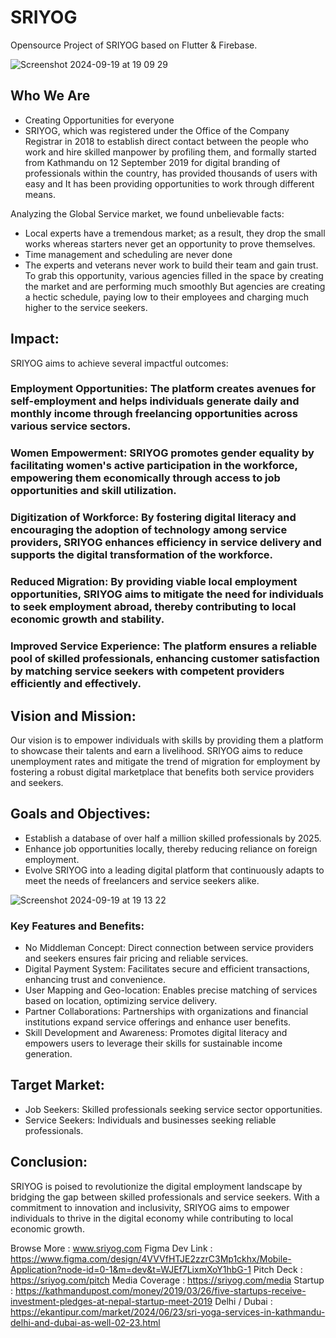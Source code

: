 # SRIYOG
Opensource Project of SRIYOG based on Flutter &amp; Firebase. 

![Screenshot 2024-09-19 at 19 09 29](https://github.com/user-attachments/assets/9e741bf3-6939-4cdb-a739-9e8d14a7480c)


## Who We Are

- Creating Opportunities for everyone
- SRIYOG, which was registered under the Office of the Company Registrar in 2018 to establish direct contact between the people who work and hire skilled manpower by profiling them, and formally started from Kathmandu on 12 September 2019 for digital branding of professionals within the country, has provided thousands of users with easy and It has been providing opportunities to work through different means.

Analyzing the Global Service market, we found unbelievable facts:

- Local experts have a tremendous market; as a result, they drop the small works whereas starters never get an opportunity to prove themselves.
- Time management and scheduling are never done
- The experts and veterans never work to build their team and gain trust. To grab this opportunity, various agencies filled in the space by creating the market and are performing much smoothly
But agencies are creating a hectic schedule, paying low to their employees and charging much higher to the service seekers.

## Impact:

SRIYOG aims to achieve several impactful outcomes:

### Employment Opportunities: The platform creates avenues for self-employment and helps individuals generate daily and monthly income through freelancing opportunities across various service sectors.


### Women Empowerment: SRIYOG promotes gender equality by facilitating women's active participation in the workforce, empowering them economically through access to job opportunities and skill utilization.


### Digitization of Workforce: By fostering digital literacy and encouraging the adoption of technology among service providers, SRIYOG enhances efficiency in service delivery and supports the digital transformation of the workforce.


### Reduced Migration: By providing viable local employment opportunities, SRIYOG aims to mitigate the need for individuals to seek employment abroad, thereby contributing to local economic growth and stability.


### Improved Service Experience: The platform ensures a reliable pool of skilled professionals, enhancing customer satisfaction by matching service seekers with competent providers efficiently and effectively.


## Vision and Mission: 

Our vision is to empower individuals with skills by providing them a platform to showcase their talents and earn a livelihood. SRIYOG aims to reduce unemployment rates and mitigate the trend of migration for employment by fostering a robust digital marketplace that benefits both service providers and seekers.

## Goals and Objectives:

- Establish a database of over half a million skilled professionals by 2025.
- Enhance job opportunities locally, thereby reducing reliance on foreign employment.
- Evolve SRIYOG into a leading digital platform that continuously adapts to meet the needs of freelancers and service seekers alike.

![Screenshot 2024-09-19 at 19 13 22](https://github.com/user-attachments/assets/d408e0b6-39ec-467a-99b6-b24d4bf01ff0)


### Key Features and Benefits:

- No Middleman Concept: Direct connection between service providers and seekers ensures fair pricing and reliable services.
- Digital Payment System: Facilitates secure and efficient transactions, enhancing trust and convenience.
- User Mapping and Geo-location: Enables precise matching of services based on location, optimizing service delivery.
- Partner Collaborations: Partnerships with organizations and financial institutions expand service offerings and enhance user benefits.
- Skill Development and Awareness: Promotes digital literacy and empowers users to leverage their skills for sustainable income generation.

## Target Market:
- Job Seekers: Skilled professionals seeking service sector opportunities.
- Service Seekers: Individuals and businesses seeking reliable professionals.

## Conclusion: 

SRIYOG is poised to revolutionize the digital employment landscape by bridging the gap between skilled professionals and service seekers. With a commitment to innovation and inclusivity, SRIYOG aims to empower individuals to thrive in the digital economy while contributing to local economic growth.

Browse More : www.sriyog.com
Figma Dev Link : https://www.figma.com/design/4VVVfHTJE2zzrC3Mp1ckhx/Mobile-Application?node-id=0-1&m=dev&t=WJEf7LixmXoY1hbG-1
Pitch Deck : https://sriyog.com/pitch 
Media Coverage : https://sriyog.com/media 
Startup : https://kathmandupost.com/money/2019/03/26/five-startups-receive-investment-pledges-at-nepal-startup-meet-2019 
Delhi / Dubai : https://ekantipur.com/market/2024/06/23/sri-yoga-services-in-kathmandu-delhi-and-dubai-as-well-02-23.html






